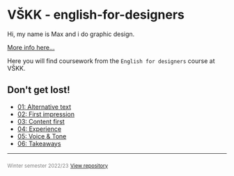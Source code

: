 # VŠKK - english-for-designers

Hi, my name is Max and i do graphic design.

[More info here...](04-experience/index.md)

Here you will find coursework from the `English for designers` course at VŠKK.

## Don't get lost!

- [01: Alternative text](01-alternative-text/index.md)
- [02: First impression](02-first-impression/index.md)
- [03: Content first](03-content-first/index.md)
- [04: Experience](04-experience/index.md)
- [05: Voice & Tone](05-voice-tone/index.md)
- [06: Takeaways](06-takeaways/index.md)

---

<sub><span style="color:gray">Winter semester 2022/23</span></sub>
<sub><span style="color:gray">[View repository](https://github.com/aerostride/english-for-designers)</span></sub>
